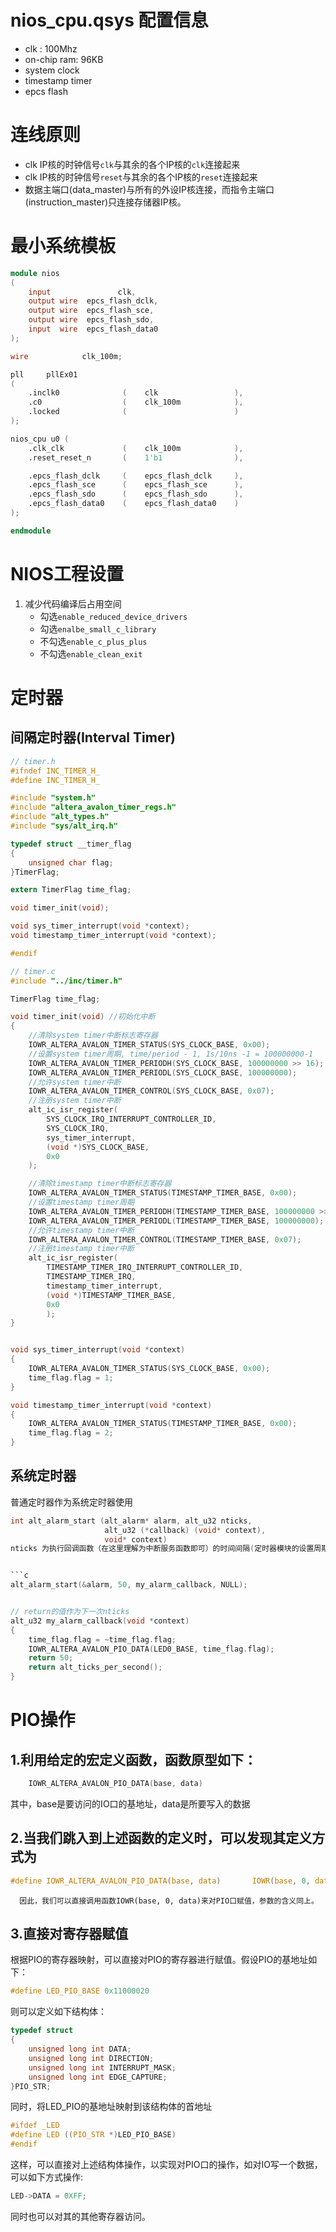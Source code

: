 # nios_cpu.qsys 配置信息
* clk : 100Mhz
* on-chip ram: 96KB
* system clock
* timestamp timer
* epcs flash

# 连线原则
* clk IP核的时钟信号`clk`与其余的各个IP核的`clk`连接起来
* clk IP核的时钟信号`reset`与其余的各个IP核的`reset`连接起来
* 数据主端口(data_master)与所有的外设IP核连接，而指令主端口(instruction_master)只连接存储器IP核。

# 最小系统模板
```verilog
module nios
(
    input               clk,
    output wire  epcs_flash_dclk,
    output wire  epcs_flash_sce,
    output wire  epcs_flash_sdo,
    input  wire  epcs_flash_data0
);

wire            clk_100m;

pll     pllEx01 
(
    .inclk0              (    clk                 ),
    .c0                  (    clk_100m            ),
    .locked              (                        )
);

nios_cpu u0 (
    .clk_clk             (    clk_100m            ),
    .reset_reset_n       (    1'b1                ),

    .epcs_flash_dclk     (    epcs_flash_dclk     ),
    .epcs_flash_sce      (    epcs_flash_sce      ),
    .epcs_flash_sdo      (    epcs_flash_sdo      ),
    .epcs_flash_data0    (    epcs_flash_data0    )
);

endmodule

```

# NIOS工程设置
1. 减少代码编译后占用空间
    * 勾选`enable_reduced_device_drivers`
    * 勾选`enalbe_small_c_library`
    * 不勾选`enable_c_plus_plus`
    * 不勾选`enable_clean_exit`

# 定时器
## 间隔定时器(Interval Timer)
```c
// timer.h
#ifndef INC_TIMER_H_
#define INC_TIMER_H_

#include "system.h"
#include "altera_avalon_timer_regs.h"
#include "alt_types.h"
#include "sys/alt_irq.h"

typedef struct __timer_flag
{
    unsigned char flag;
}TimerFlag;

extern TimerFlag time_flag;

void timer_init(void);

void sys_timer_interrupt(void *context);
void timestamp_timer_interrupt(void *context);

#endif

// timer.c
#include "../inc/timer.h"

TimerFlag time_flag;

void timer_init(void) //初始化中断
{
    //清除system timer中断标志寄存器
    IOWR_ALTERA_AVALON_TIMER_STATUS(SYS_CLOCK_BASE, 0x00);
    //设置system timer周期, time/period - 1, 1s/10ns -1 = 100000000-1
    IOWR_ALTERA_AVALON_TIMER_PERIODH(SYS_CLOCK_BASE, 100000000 >> 16);
    IOWR_ALTERA_AVALON_TIMER_PERIODL(SYS_CLOCK_BASE, 100000000);
    //允许system timer中断
    IOWR_ALTERA_AVALON_TIMER_CONTROL(SYS_CLOCK_BASE, 0x07);
    //注册system timer中断
    alt_ic_isr_register(
        SYS_CLOCK_IRQ_INTERRUPT_CONTROLLER_ID, 
        SYS_CLOCK_IRQ,
        sys_timer_interrupt,
        (void *)SYS_CLOCK_BASE,
        0x0
    );

    //清除timestamp timer中断标志寄存器
    IOWR_ALTERA_AVALON_TIMER_STATUS(TIMESTAMP_TIMER_BASE, 0x00);
    //设置timestamp timer周期
    IOWR_ALTERA_AVALON_TIMER_PERIODH(TIMESTAMP_TIMER_BASE, 100000000 >> 16);
    IOWR_ALTERA_AVALON_TIMER_PERIODL(TIMESTAMP_TIMER_BASE, 100000000);
    //允许timestamp timer中断
    IOWR_ALTERA_AVALON_TIMER_CONTROL(TIMESTAMP_TIMER_BASE, 0x07);
    //注册timestamp timer中断
    alt_ic_isr_register(
        TIMESTAMP_TIMER_IRQ_INTERRUPT_CONTROLLER_ID, 
        TIMESTAMP_TIMER_IRQ,
        timestamp_timer_interrupt,
        (void *)TIMESTAMP_TIMER_BASE,
        0x0
        );
}


void sys_timer_interrupt(void *context)
{
    IOWR_ALTERA_AVALON_TIMER_STATUS(SYS_CLOCK_BASE, 0x00);
    time_flag.flag = 1;
}

void timestamp_timer_interrupt(void *context)
{
    IOWR_ALTERA_AVALON_TIMER_STATUS(TIMESTAMP_TIMER_BASE, 0x00);
    time_flag.flag = 2;
}
```




## 系统定时器
普通定时器作为系统定时器使用
```c
int alt_alarm_start (alt_alarm* alarm, alt_u32 nticks,
                     alt_u32 (*callback) (void* context),
                     void* context)
nticks 为执行回调函数（在这里理解为中断服务函数即可）的时间间隔(定时器模块的设置周期)


```c
alt_alarm_start(&alarm, 50, my_alarm_callback, NULL);


// return的值作为下一次nticks
alt_u32 my_alarm_callback(void *context)
{
    time_flag.flag = ~time_flag.flag;
    IOWR_ALTERA_AVALON_PIO_DATA(LED0_BASE, time_flag.flag);
    return 50;
    return alt_ticks_per_second();
}
```

# PIO操作

## 1.利用给定的宏定义函数，函数原型如下：
```c
    IOWR_ALTERA_AVALON_PIO_DATA(base, data)
```
其中，base是要访问的IO口的基地址，data是所要写入的数据

## 2.当我们跳入到上述函数的定义时，可以发现其定义方式为

```c
#define IOWR_ALTERA_AVALON_PIO_DATA(base, data)       IOWR(base, 0, data)
```
      因此，我们可以直接调用函数IOWR(base, 0, data)来对PIO口赋值，参数的含义同上。
## 3.直接对寄存器赋值
根据PIO的寄存器映射，可以直接对PIO的寄存器进行赋值。假设PIO的基地址如下：
```c
#define LED_PIO_BASE 0x11000020
```
则可以定义如下结构体：
```c
typedef struct
{
    unsigned long int DATA;
    unsigned long int DIRECTION;
    unsigned long int INTERRUPT_MASK;
    unsigned long int EDGE_CAPTURE;
}PIO_STR;
```
同时，将LED_PIO的基地址映射到该结构体的首地址
```c
#ifdef _LED
#define LED ((PIO_STR *)LED_PIO_BASE)
#endif
```
这样，可以直接对上述结构体操作，以实现对PIO口的操作，如对IO写一个数据，可以如下方式操作:
```c
LED->DATA = 0XFF;
```
同时也可以对其的其他寄存器访问。

